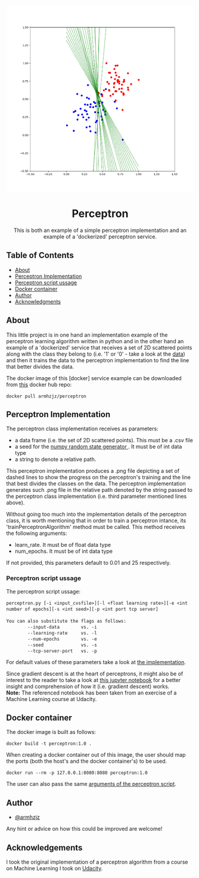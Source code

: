 <p align="center">
  <a href="https://en.wikipedia.org/wiki/Perceptron" rel="noopener">
 <img width=500px height=500px src="./perceptron.png" alt="Project logo"></a>
</p>

<h1 align="center">Perceptron</h1>

<div align="center"></div>


<p align="center"> This is both an example of a simple perceptron implementation and an example of a 'dockerized' perceptron service.
    <br> 
</p>

## Table of Contents

- [About](#about)
- [Perceptron Implementation](#implementation)
- [Perceptron script ussage](#script_ussage)
- [Docker container](#dock_cont)
- [Author](#author)
- [Acknowledgments](#acknowledgement)

## About <a name = "about"></a>

This little project is in one hand an implementation example of the perceptron learning algorithm written in python and in the other hand an example of a 'dockerized' service that receives a set of 2D scattered points along with the class they belong to (i.e. '1' or '0' - take a look at the [data](./data.csv)) and then it trains the data to the perceptron implementation to find the line that better divides the data.

The docker image of this [docker] service example can be downloaded from [this](https://hub.docker.com/r/eindemwort/perceptron) docker hub repo:
```
docker pull armhzjz/perceptron
```


## Perceptron Implementation <a name = "implementation"></a>

The perceptron class implementation receives as parameters:
* a data frame (i.e. the set of 2D scattered points). This must be a .csv file
* a seed for the [numpy random state generator ](https://docs.scipy.org/doc/numpy-1.15.0/reference/generated/numpy.random.RandomState.html#numpy.random.RandomState). It must be of int data type
* a string to denote a relative path.

This perceptron implementation produces a .png file depicting a set of dashed lines to show the progress on the perceptron's training and the line that best divides the classes on the data. The perceptron implementation generates such .png file in the relative path denoted by the string passed to the perceptron class implementation (i.e. third parameter mentioned lines above).

Without going too much into the implementation details of the perceptron class, it is worth mentioning that in order to train a perceptron intance, its 'trainPerceptronAlgorithm' method must be called. This method receives the following arguments:
* learn_rate. It must be of float data type
* num_epochs. It must be of int data type

If not provided, this parameters default to 0.01 and 25 respectively.


### Perceptron script ussage <a name = "script_ussage"></a>

The perceptron script ussage:

```
perceptron.py [-i <input_cvsfile>][-l <float learning rate>][-e <int number of epochs][-s <int seed>][-p <int port tcp server]

You can also substitute the flags as follows:
        --input-data        vs. -i
        --learning-rate     vs. -l
        --num-epochs        vs. -e
        --seed              vs. -s
        --tcp-server-port   vs. -p
```

For default values of these parameters take a look at [the implementation](./perceptron.py).

Since gradient descent is at the heart of perceptrons, it might also be of interest to the reader to take a look at [this jupyter notebook](./GradientDescent.ipynb) for a better insight and comprehension of how it (i.e. gradient descent) works.<br>
<b>Note:</b> The referenced notebook has been taken from an exercise of a Machine Learning course at Udacity.

## Docker container <a name = "dock_cont"></a>

The docker image is built as follows:

```
docker build -t perceptron:1.0 .
```

When creating a docker container out of this image, the user should map the ports (both the host's and the docker container's) to be used.
```
docker run --rm -p 127.0.0.1:8080:8080 perceptron:1.0
```

The user can also pass the same [arguments of the perceptron script](#script_ussage).

## Author <a name = "author"></a>

- [@armhzjz](https://github.com/armhzjz)

Any hint or advice on how this could be improved are welcome!

## Acknowledgements <a name = "acknowledgement"></a>

 I took the original implementation of a perceptron algorithm from a course on Machine Learning I took on [Udacity](https://github.com/udacity).
